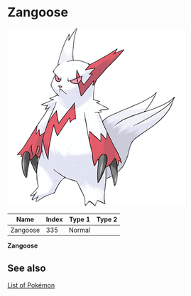 # Zangoose


![Zangoose](images/335.png)

| **Name** | **Index** | **Type 1** | **Type 2** |
|----|----|----|----|
| Zangoose | 335 | Normal  |  |

**Zangoose** 

## See also

[List of Pokémon](../pokemon.md)
